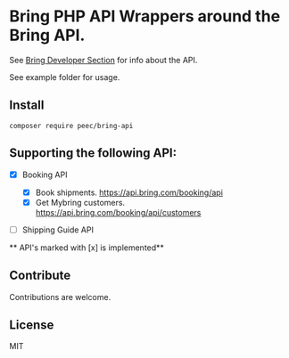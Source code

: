 # Bring PHP API Wrappers around the Bring API.

See [Bring Developer Section](http://developer.bring.com/) for info about the API.

See example folder for usage.

## Install

``` 
composer require peec/bring-api
```

## Supporting the following API:

- [x] Booking API
    - [x] Book shipments. https://api.bring.com/booking/api
    - [x] Get Mybring customers. https://api.bring.com/booking/api/customers
- [ ] Shipping Guide API    
    
    
** API's marked with [x] is implemented**


## Contribute

Contributions are welcome.

## License

MIT
